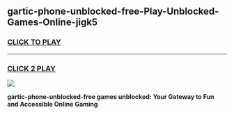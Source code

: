 
## gartic-phone-unblocked-free-Play-Unblocked-Games-Online-jigk5
<h3>
<a href="https://premium76.site?title=gartic-phone-unblocked-free&ref=25A">CLICK TO PLAY</a></h3>
<hr>

<h3>
<a href="https://premium76.site?title=gartic-phone-unblocked-free&ref=25A">CLICK 2 PLAY</a>
  
</h3>

<a href="https://premium76.site?title=gartic-phone-unblocked-free&ref=25A"><img src="https://clearcache.store/games.png"></a>


**gartic-phone-unblocked-free games unblocked: Your Gateway to Fun and Accessible Online Gaming**
